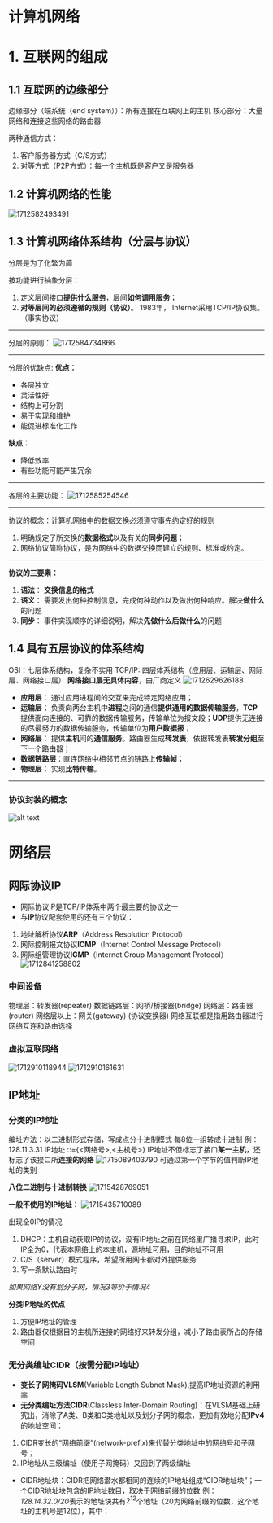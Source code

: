 # 计算机网络

# 1. 互联网的组成

## 1.1 互联网的边缘部分

边缘部分（端系统（end system））：所有连接在互联网上的主机
核心部分：大量网络和连接这些网络的路由器

两种通信方式：

1. 客户服务器方式（C/S方式）
2. 对等方式（P2P方式）：每一个主机既是客户又是服务器

## 1.2 计算机网络的性能

![1712582493491](image/Network/1712582493491.png)

## 1.3 计算机网络体系结构（分层与协议）

分层是为了化繁为简

按功能进行抽象分层：

1. 定义层间接口**提供什么服务**，层间**如何调用服务**；
2. **对等层间的必须遵循的规则（协议）**。
   1983年， Internet采用TCP/IP协议集。（事实协议）

---

分层的原则：
![1712584734866](image/Network/1712584734866.png)

---

分层的优缺点:
**优点：**

* 各层独立
* 灵活性好
* 结构上可分割
* 易于实现和维护
* 能促进标准化工作

**缺点：**

* 降低效率
* 有些功能可能产生冗余

---

各层的主要功能：
![1712585254546](image/Network/1712585254546.png)

---

协议的概念：计算机网络中的数据交换必须遵守事先约定好的规则

1. 明确规定了所交换的**数据格式**以及有关的**同步问题**；
2. 网络协议简称协议，是为网络中的数据交换而建立的规则、标准或约定。

---

**协议的三要素：**

1. **语法**： **交换信息的格式**
2. **语义**： 需要发出何种控制信息，完成何种动作以及做出何种响应。解决**做什么**的问题
3. **同步**： 事件实现顺序的详细说明，解决**先做什么后做什么**的问题

## 1.4 具有五层协议的体系结构

OSI：七层体系结构，复杂不实用
TCP/IP: 四层体系结构（应用层、运输层、网际层、网络接口层）  **网络接口层无具体内容**，由厂商定义
![1712629626188](image/Network/1712629626188.png)

* **应用层**： 通过应用进程间的交互来完成特定网络应用；
* **运输层**； 负责向两台主机中**进程**之间的通信**提供通用的数据传输服务**，**TCP**提供面向连接的、可靠的数据传输服务，传输单位为报文段；**UDP**提供无连接的尽最努力的数据传输服务，传输单位为**用户数据报**；
* **网络层**： 提供**主机**间的**通信服务**。路由器生成**转发表**，依据转发表**转发分组**至下一个路由器；
* **数据链路层**：直连网络中相邻节点的链路上**传输帧**；
* **物理层**： 实现**比特传输**。

---

### 协议封装的概念

![alt text](image/Network/image.png)

# 网络层

## 网际协议IP

* 网际协议IP是TCP/IP体系中两个最主要的协议之一
* 与**IP**协议配套使用的还有三个协议：

1. 地址解析协议**ARP**（Address Resolution Protocol）
2. 网际控制报文协议**ICMP**（Internet Control Message Protocol）
3. 网际组管理协议**IGMP**（Internet Group Management Protocol）
   ![1712841258802](image/Network/1712841258802.png)

### 中间设备

物理层：转发器(repeater)
数据链路层：网桥/桥接器(bridge)
网络层：路由器(router)
网络层以上：网关(gateway) (协议变换器)
网络互联都是指用路由器进行网络互连和路由选择

### 虚拟互联网络

![1712910118944](image/Network/1712910118944.png)
![1712910161631](image/Network/1712910161631.png)

## IP地址

### 分类的IP地址

编址方法：以二进制形式存储，写成点分十进制模式
每8位一组转成十进制 例：128.11.3.31
IP地址 ::={<网络号>,<主机号>}
IP地址不但标志了接口**某一主机**，还标志了该接口所**连接的网络**
![1715089403790](image/Network/1715089403790.png)
可通过第一个字节的值判断IP地址的类别

**八位二进制与十进制转换**
![1715428769051](image/Network/1715428769051.png)

**一般不使用的IP地址：**
![1715435710089](image/Network/1715435710089.png)

出现全0IP的情况
1. DHCP：主机自动获取IP的协议，没有IP地址之前在网络里广播寻求IP，此时IP全为0，代表本网络上的本主机，源地址可用，目的地址不可用
1. C/S（server）模式程序，希望所用网卡都对外提供服务
1. 写一条默认路由时

*如果网络Y没有划分子网，情况3等价于情况4*

**分类IP地址的优点**
1. 方便IP地址的管理
1. 路由器仅根据目的主机所连接的网络好来转发分组，减小了路由表所占的存储空间

### 无分类编址CIDR（按需分配IP地址）
* **变长子网掩码VLSM**(Variable Length Subnet Mask),提高IP地址资源的利用率
* **无分类编址方法CIDR**(Classless Inter-Domain Routing)：在VLSM基础上研究出，消除了A类、B类和C类地址以及划分子网的概念，更加有效地分配**IPv4**的地址空间：
1. CIDR变长的“网络前缀”(network-prefix)来代替分类地址中的网络号和子网号；
1. IP地址从三级编址（使用子网掩码）又回到了两级编址

* CIDR地址块：CIDR把网络潜水都相同的连续的IP地址组成“CIDR地址块”；一个CIDR地址块包含的IP地址数目，取决于网络前缀的位数
例：
*128.14.32.0/20*表示的地址块共有$2^{12}$个地址（20为网络前缀的位数，这个地址的主机号是12位），其中：